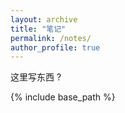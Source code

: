 ```yaml
---
layout: archive
title: "笔记"
permalink: /notes/
author_profile: true
---
```



这里写东西 ? 


{% include base_path %}


